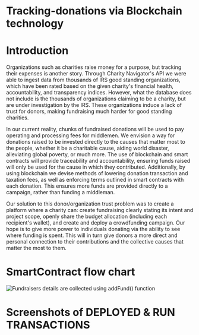 # Tracking-donations via Blockchain technology
# Introduction
Organizations such as charities raise money for a purpose, but tracking their expenses is another story. Through Charity Navigator's API we were able to ingest data from thousands of IRS good standing organizations, which have been rated based on the given charity's financial health, accountability, and transparency indices. However, what the database does not include is the thousands of organizations claiming to be a charity, but are under investigation by the IRS. These organizations induce a lack of trust for donors, making fundraising much harder for good standing charities.

In our current reality, chunks of fundraised donations will be used to pay operating and processing fees for middlemen. We envision a way for donations raised to be invested directly to the causes that matter most to the people, whether it be a charitable cause, aiding world disaster, alleviating global poverty, or much more. The use of blockchain and smart contracts will provide traceability and accountability, ensuring funds raised will only be used for the cause in which they contributed. Additionally, by using blockchain we devise methods of lowering donation transaction and taxation fees, as well as enforcing terms outlined in smart contracts with each donation. This ensures more funds are provided directly to a campaign, rather than funding a middleman.

Our solution to this donor/organization trust problem was to create a platform where a charity can: create fundraising clearly stating its intent and project scope, openly share the budget allocation (including each recipient's wallet), and create and deploy a crowdfunding campaign. Our hope is to give more power to individuals donating via the ability to see where funding is spent. This will in turn give donors a more direct and personal connection to their contributions and the collective causes that matter the most to them.

# SmartContract flow chart
![Fundraisers details are collected using addFund() function](https://user-images.githubusercontent.com/107904467/184612096-51b444c2-b453-466a-849e-6dea66893358.png)

# Screenshots of DEPLOYED & RUN TRANSACTIONS
